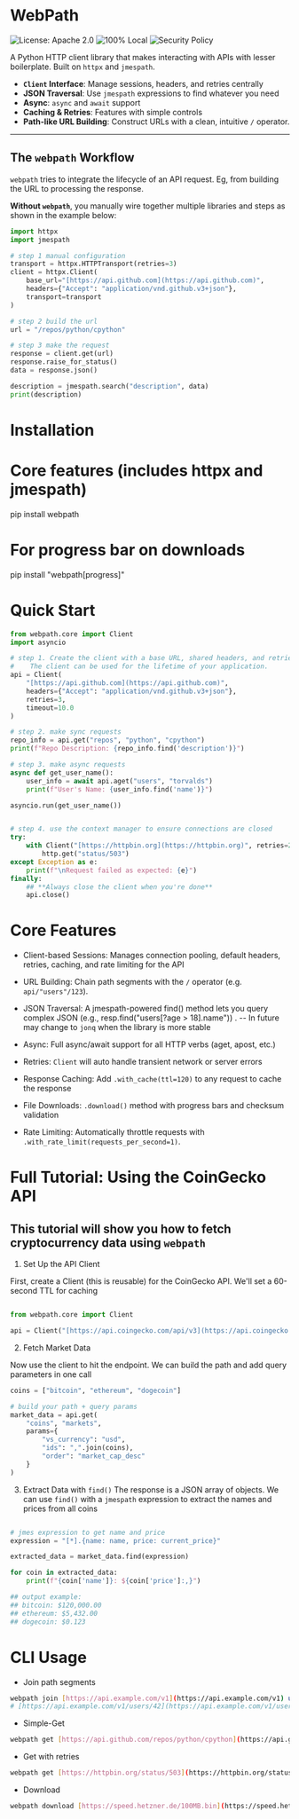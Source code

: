 # WebPath

![License: Apache 2.0](https://img.shields.io/badge/License-Apache%202.0-blue.svg)
![100% Local](https://img.shields.io/badge/privacy-100%25%20local-brightgreen)
![Security Policy](https://img.shields.io/badge/security-policy-brightgreen)

A Python HTTP client library that makes interacting with APIs with lesser boilerplate. Built on `httpx` and `jmespath`.

* **`Client` Interface**: Manage sessions, headers, and retries centrally
* **JSON Traversal**: Use `jmespath` expressions to find whatever you need
* **Async**: `async` and `await` support
* **Caching & Retries**: Features with simple controls
* **Path-like URL Building**: Construct URLs with a clean, intuitive `/` operator.

---

## The `webpath` Workflow

`webpath` tries to integrate the lifecycle of an API request. Eg, from building the URL to processing the response.

**Without `webpath`**, you manually wire together multiple libraries and steps as shown in the example below:

```python
import httpx
import jmespath

# step 1 manual configuration
transport = httpx.HTTPTransport(retries=3)
client = httpx.Client(
    base_url="[https://api.github.com](https://api.github.com)",
    headers={"Accept": "application/vnd.github.v3+json"},
    transport=transport
)

# step 2 build the url
url = "/repos/python/cpython"

# step 3 make the request
response = client.get(url)
response.raise_for_status()
data = response.json()

description = jmespath.search("description", data)
print(description)
```

# Installation

# Core features (includes httpx and jmespath)
pip install webpath

# For progress bar on downloads
pip install "webpath[progress]"

# Quick Start
```python
from webpath.core import Client
import asyncio

# step 1. Create the client with a base URL, shared headers, and retries
#    The client can be used for the lifetime of your application.
api = Client(
    "[https://api.github.com](https://api.github.com)",
    headers={"Accept": "application/vnd.github.v3+json"},
    retries=3,
    timeout=10.0
)

# step 2. make sync requests
repo_info = api.get("repos", "python", "cpython")
print(f"Repo Description: {repo_info.find('description')}")

# step 3. make async requests
async def get_user_name():
    user_info = await api.aget("users", "torvalds")
    print(f"User's Name: {user_info.find('name')}")

asyncio.run(get_user_name())


# step 4. use the context manager to ensure connections are closed
try:
    with Client("[https://httpbin.org](https://httpbin.org)", retries=2) as http:
        http.get("status/503")
except Exception as e:
    print(f"\nRequest failed as expected: {e}")
finally:
    ## **Always close the client when you're done**
    api.close()
```

# Core Features

* Client-based Sessions: Manages connection pooling, default headers, retries, caching, and rate limiting for the API

* URL Building: Chain path segments with the `/` operator (e.g. `api/"users"/123`).

* JSON Traversal: A jmespath-powered find() method lets you query complex JSON (e.g., resp.find("users[?age > 18].name")) . -- In future may change to `jonq` when the library is more stable

* Async: Full async/await support for all HTTP verbs (aget, apost, etc.)

* Retries: `Client` will auto handle transient network or server errors 

* Response Caching: Add `.with_cache(ttl=120)` to any request to cache the response

* File Downloads: `.download()` method with progress bars and checksum validation

* Rate Limiting: Automatically throttle requests with `.with_rate_limit(requests_per_second=1)`.


# Full Tutorial: Using the CoinGecko API

## This tutorial will show you how to fetch cryptocurrency data using `webpath`

1. Set Up the API Client

First, create a Client (this is reusable) for the CoinGecko API. We'll set a 60-second TTL for caching

```python

from webpath.core import Client

api = Client("[https://api.coingecko.com/api/v3](https://api.coingecko.com/api/v3)", cache_ttl=60)
```

2. Fetch Market Data

Now use the client to hit the endpoint. We can build the path and add query parameters in one call

```python
coins = ["bitcoin", "ethereum", "dogecoin"]

# build your path + query params
market_data = api.get(
    "coins", "markets",
    params={
        "vs_currency": "usd",
        "ids": ",".join(coins),
        "order": "market_cap_desc"
    }
)
```

3. Extract Data with `find()`
The response is a JSON array of objects. We can use `find()` with a `jmespath` expression to extract the names and prices from all coins

```python

# jmes expression to get name and price
expression = "[*].{name: name, price: current_price}"

extracted_data = market_data.find(expression)

for coin in extracted_data:
    print(f"{coin['name']}: ${coin['price']:,}")

## output example:
## bitcoin: $120,000.00
## ethereum: $5,432.00
## dogecoin: $0.123
```

# CLI Usage

* Join path segments

```bash
webpath join [https://api.example.com/v1](https://api.example.com/v1) users 42
# [https://api.example.com/v1/users/42](https://api.example.com/v1/users/42)
```

* Simple-Get

```bash
webpath get [https://api.github.com/repos/python/cpython](https://api.github.com/repos/python/cpython) -p | jq '.stargazers_count'
```

* Get with retries

```bash
webpath get [https://httpbin.org/status/503](https://httpbin.org/status/503) --retries 3
```

* Download 

```bash
webpath download [https://speed.hetzner.de/100MB.bin](https://speed.hetzner.de/100MB.bin) 100MB.bin --checksum "5be551ef..."
```